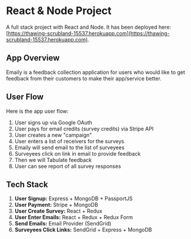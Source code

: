# React & Node Project

A full stack project with React and Node. It has been deployed here: [https://thawing-scrubland-15537.herokuapp.com](https://thawing-scrubland-15537.herokuapp.com).

## App Overview

Emaily is a feedback collection application for users who would like to get feedback from their customers to make their app/service better.

## User Flow

Here is the app user flow:

1. User signs up via Google OAuth
2. User pays for email credits (survey credits) via Stripe API
3. User creates a new "campaign"
4. User enters a list of receivers for the surveys
5. Emaily will send email to the list of surveyees
6. Surveyees click on link in email to provide feedback
7. Then we will Tabulate feedback
8. User can see report of all survey responses

## Tech Stack

1. **User Signup:** Express + MongoDB + PassportJS
2. **User Payment:** Stripe + MongoDB
3. **User Create Survey:** React + Redux
4. **User Enter Emails:** React + Redux + Redux Form
5. **Send Emails:** Email Provider (SendGrid)
6. **Surveyees Click Links:** SendGrid + Express + MongoDB
